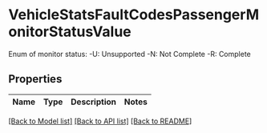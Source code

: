# VehicleStatsFaultCodesPassengerMonitorStatusValue

Enum of monitor status: -U: Unsupported -N: Not Complete -R: Complete 
## Properties
Name | Type | Description | Notes
------------ | ------------- | ------------- | -------------

[[Back to Model list]](../README.md#documentation-for-models) [[Back to API list]](../README.md#documentation-for-api-endpoints) [[Back to README]](../README.md)


